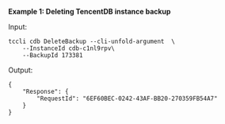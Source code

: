 **Example 1: Deleting TencentDB instance backup**



Input: 

```
tccli cdb DeleteBackup --cli-unfold-argument  \
    --InstanceId cdb-c1nl9rpv\
    --BackupId 173381
```

Output: 
```
{
    "Response": {
        "RequestId": "6EF60BEC-0242-43AF-BB20-270359FB54A7"
    }
}
```

